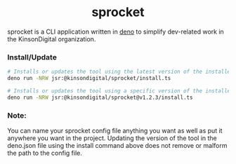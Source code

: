 <h1 style="border:0;font-weight:bold" align="center">sprocket</h1>

sprocket is a CLI application written in [deno](https://deno.com/) to simplify dev-related work in the KinsonDigital organization.

### Install/Update
```bash
# Installs or updates the tool using the latest version of the installer
deno run -NRW jsr:@kinsondigital/sprocket/install.ts

# Installs or updates the tool using a specific version of the installer
deno run -NRW jsr:@kinsondigital/sprocket@v1.2.3/install.ts
```

### Note:

You can name your sprocket config file anything you want as well as put it anywhere you want in
the project.  Updating the version of the tool in the deno.json file using the install command
above does not remove or malform the path to the config file.
